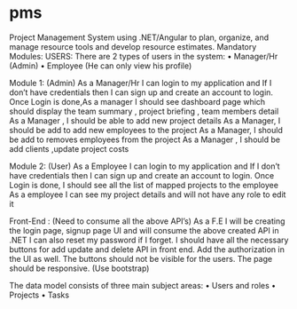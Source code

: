 # pms
Project Management System using .NET/Angular to plan, organize, and manage resource tools and develop resource estimates.
Mandatory Modules:
 USERS:
 There are 2 types of users in the system:
 • Manager/Hr (Admin)
 • Employee (He can only view his profile)

Module 1: (Admin)
As a Manager/Hr I can login to my application and If I don’t have credentials then I can sign up and create an account to login.
Once Login is done,As a manager I should see dashboard page which should display the team summary , project briefing , team members detail 
As a Manager , I should be able to add new project details
As a Manager, I should be add to add new employees to the project
As a Manager, I should be add to removes employees from the project
As a Manager , I should be add clients ,update project costs

Module 2: (User)
As a Employee I can login to my application and If I don’t have credentials then I can sign up and create an account to login.
Once Login is done, I should see all the list of mapped projects to the employee
As a employee I can see my project details and will not have any role to edit it



Front-End : (Need to consume all the above API’s)
As a F.E I will be creating the login page, signup page UI and will consume the above created API in .NET
I can also reset my password if I forget.
I should have all the necessary buttons for add update and delete API in front end.
Add the authorization in the UI as well. The buttons should not be visible for the users.
The page should be responsive. (Use bootstrap)

The data model consists of three main subject areas:
•	Users and roles
•	Projects
•	Tasks 
